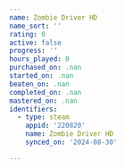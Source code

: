 ```yaml
---
name: Zombie Driver HD
name_sort: ''
rating: 0
active: false
progress: ''
hours_played: 0
purchased_on: .nan
started_on: .nan
beaten_on: .nan
completed_on: .nan
mastered_on: .nan
identifiers:
  - type: steam
    appid: '220820'
    name: Zombie Driver HD
    synced_on: '2024-08-30'

---
```


